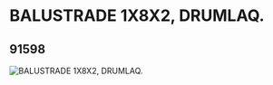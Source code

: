 # BALUSTRADE 1X8X2, DRUMLAQ.
## 91598
![BALUSTRADE 1X8X2, DRUMLAQ.](https://lc-www-live-s.legocdn.com/media/bricks/5/2/4587229.jpg)